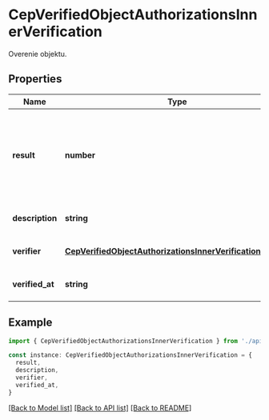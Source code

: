 # CepVerifiedObjectAuthorizationsInnerVerification

Overenie objektu.

## Properties

| Name            | Type                                                                                                                        | Description                                                                                                                                                                 | Notes                             |
| --------------- | --------------------------------------------------------------------------------------------------------------------------- | --------------------------------------------------------------------------------------------------------------------------------------------------------------------------- | --------------------------------- |
| **result**      | **number**                                                                                                                  | Kód výsledku overenia: - &#x60;1&#x60; platná, - &#x60;2&#x60; neplatná, - &#x60;3&#x60; predbežne platná, - &#x60;4&#x60; pravdepodobne platná, - &#x60;5&#x60; neoverená. | [optional] [default to undefined] |
| **description** | **string**                                                                                                                  | Popis výsledku overenia.                                                                                                                                                    | [optional] [default to undefined] |
| **verifier**    | [**CepVerifiedObjectAuthorizationsInnerVerificationVerifier**](CepVerifiedObjectAuthorizationsInnerVerificationVerifier.md) |                                                                                                                                                                             | [optional] [default to undefined] |
| **verified_at** | **string**                                                                                                                  | Čas overenia podpisu.                                                                                                                                                       | [optional] [default to undefined] |

## Example

```typescript
import { CepVerifiedObjectAuthorizationsInnerVerification } from './api'

const instance: CepVerifiedObjectAuthorizationsInnerVerification = {
  result,
  description,
  verifier,
  verified_at,
}
```

[[Back to Model list]](../README.md#documentation-for-models) [[Back to API list]](../README.md#documentation-for-api-endpoints) [[Back to README]](../README.md)
